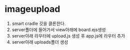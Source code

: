 # imageupload

1. smart cradle 깃을 클론한다.
2. server폴더에 들어가서 view아래에 board.ejs생성
3. server아래 라우터에 upload.js 생성 후 app.js에 라우터 추가
4. server아래 uploads폴더 생성
